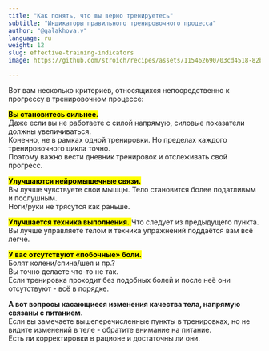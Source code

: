 ```yaml
---
title: "Как понять, что вы верно тренируетесь"
subtitle: "Индикаторы правильного тренировочного процесса"
author: "@galakhova.v"
language: ru
weight: 12
slug: effective-training-indicators
image: https://github.com/stroich/recipes/assets/115462690/03cd4518-82bc-4c9e-bc75-e4ca7c89a14a

---
```


Вот вам несколько критериев, относящихся непосредственно к прогрессу в тренировочном процессе:
 
 
<mark> **Вы становитесь сильнее.** </mark>   
Даже если вы не работаете с силой напрямую, силовые показатели должны увеличиваться.    
Конечно, не в рамках одной тренировки. Но пределах каждого тренировочного цикла точно.    
Поэтому важно вести дневник тренировок и отслеживать свой прогресс.
 
 
<mark> **Улучшаются нейромышечные связи.** </mark>    
Вы лучше чувствуете свои мышцы. Тело становится более податливым и послушным.   
Ноги/руки не трясутся как раньше.   
 
 
<mark> **Улучшается техника выполнения.** </mark>
Что следует из предыдущего пункта.   
Вы лучше управляете телом и техника упражнений поддаётся вам всё легче.
 
 
<mark> **У вас отсутствуют «побочные» боли.** </mark>   
Болят колени/спина/шея и пр.?   
Вы точно делаете что-то не так.   
Если тренировка проходит без подобных болей и после неё они отсутствуют - всё в порядке.
 
 
 
**А вот вопросы касающиеся изменения качества тела, напрямую связаны с питанием.**   
Если вы замечаете вышеперечисленные пункты в тренировках, но не видите изменений в теле - обратите внимание на питание.   
Есть ли корректировки в рационе и достаточны ли они.
